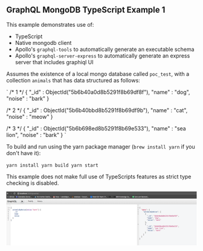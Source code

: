 ## GraphQL MongoDB TypeScript Example 1

This example demonstrates use of:
* TypeScript
* Native mongodb client
* Apollo's `graphql-tools` to automatically generate an executable schema
* Apollo's `graphql-server-express` to automatically generate an express server that includes graphiql UI 

Assumes the existence of a local mongo database called `poc_test`, with a collection `animals` that has data structured as follows:

`
/* 1 */
{
    "_id" : ObjectId("5b6b40a0d8b5291f8b69df8f"),
    "name" : "dog",
    "noise" : "bark"
}

/* 2 */
{
    "_id" : ObjectId("5b6b40bbd8b5291f8b69df9b"),
    "name" : "cat",
    "noise" : "meow"
}

/* 3 */
{
    "_id" : ObjectId("5b6b698ed8b5291f8b69e533"),
    "name" : "sea lion",
    "noise" : "bark"
}
`

To build and run using the yarn package manager (`brew install yarn` if you don't have it):

`
yarn install
yarn build
yarn start
`

This example does not make full use of TypeScripts features as strict type checking is disabled.

![screenshot of graphiql ui](./screenshot.png)
